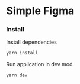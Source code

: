 # Simple Figma

### Install

Install dependencies 
```bash
yarn install
```

Run application in dev mod
```bash
yarn dev
```

